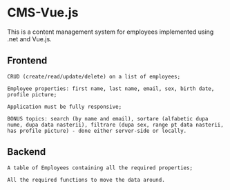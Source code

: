 # CMS-Vue.js

This is a content management system for employees implemented using .net and Vue.js.

## Frontend
```
CRUD (create/read/update/delete) on a list of employees;
	
Employee properties: first name, last name, email, sex, birth date, profile picture;
	
Application must be fully responsive;
	
BONUS topics: search (by name and email), sortare (alfabetic dupa nume, dupa data nasterii), filtrare (dupa sex, range pt data nasterii, has profile picture) - done either server-side or locally.
```

## Backend
```
A table of Employees containing all the required properties;
	
All the required functions to move the data around.
```
